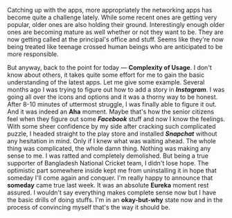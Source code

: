 Catching up with the apps, more appropriately the networking apps has become quite a challenge lately. While some recent ones are getting very popular, older ones are also holding their ground. Interestingly enough older ones are becoming mature as well whether or not they want to be. They are now getting called at the principal's office and stuff. Seems like they're now being treated like teenage crossed human beings who are anticipated to be more responsible.

But anyway, back to the point for today — **Complexity of Usage**. I don't know about others, it takes quite some effort for me to gain the basic understanding of the latest apps. Let me give some example. Several months ago I was trying to figure out how to add a story in ***Instagram***. I was going all over the icons and options and it was a thorny way to be honest. After 8-10 minutes of uttermost struggle, I was finally able to figure it out. And it was indeed an **Aha** moment. Maybe that's how the senior citizens feel when they figure out some ***Facebook*** stuff and now I know the feelings. With some sheer confidence by my side after cracking such complicated puzzle, I headed straight to the play store and installed ***Snapchat*** without any hesitation in mind. Only if I knew what was waiting ahead. The whole thing was complicated, the whole damn thing. Nothing was making any sense to me. I was ratted and completely demolished. But being a true supporter of Bangladesh National Cricket team, I didn't lose hope. The optimistic part somewhere inside kept me from uninstalling it in hope that someday I'll come again and conquer. I'm really happy to announce that **someday** came true last week. It was an absolute **Eureka** moment rest assured. I wouldn't say everything makes complete sense now but I have the basic drills of doing stuffs. I'm in an **okay-but-why** state now and in the process of convincing myself that's the way it should be. 
